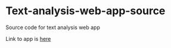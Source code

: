 # Text-analysis-web-app-source
Source code for text analysis web app

Link to app is [here]("http://text-analysis-editor.herokuapp.com/") 
